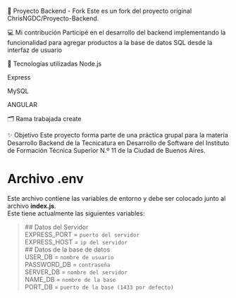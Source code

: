 🔧 Proyecto Backend - Fork
Este es un fork del proyecto original ChrisNGDC/Proyecto-Backend.

💻 Mi contribución
Participé en el desarrollo del backend implementando la funcionalidad para agregar productos a la base de datos SQL desde la interfaz de usuario

🧪 Tecnologías utilizadas
Node.js

Express

MySQL

ANGULAR

🗂 Rama trabajada
create


✨ Objetivo
Este proyecto forma parte de una práctica grupal para la materia Desarrollo Backend de la Tecnicatura en Desarrollo de Software del Instituto de Formación Técnica Superior N.º 11 de la Ciudad de Buenos Aires.


# **Archivo .env**

Este archivo contiene las variables de entorno y debe ser colocado junto al archivo **index.js**.  
Este tiene actualmente las siguientes variables:
>
> \#\# Datos del Servidor  
> EXPRESS_PORT = `puerto del servidor`  
> EXPRESS_HOST = `ip del servidor`  
> \#\# Datos de la base de datos  
> USER_DB = `nombre de usuario`  
> PASSWORD_DB = `contraseña`  
> SERVER_DB = `nombre del servidor`  
> NAME_DB = `nombre de la base`  
> PORT_DB = `puerto de la base (1433 por defecto)`  
>

